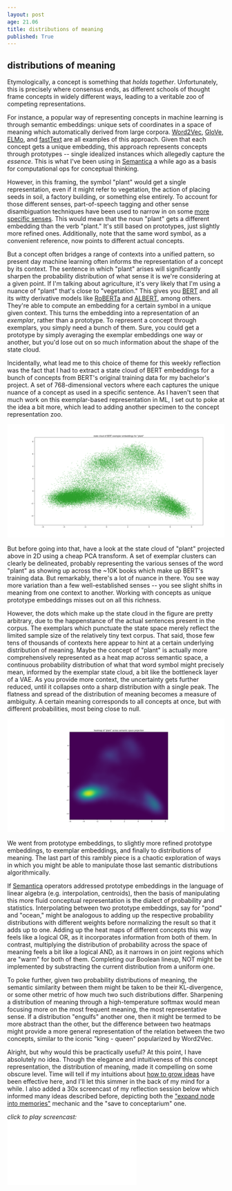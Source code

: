```yaml
---
layout: post
age: 21.06
title: distributions of meaning
published: True
---
```


## distributions of meaning

Etymologically, a concept is something that *holds together*. Unfortunately, this is precisely where consensus ends, as different schools of thought frame concepts in widely different ways, leading to a veritable zoo of competing representations.

For instance, a popular way of representing concepts in machine learning is through semantic embeddings: unique sets of coordinates in a space of meaning which automatically derived from large corpora. [Word2Vec](https://paperswithcode.com/method/skip-gram-word2vec), [GloVe](https://paperswithcode.com/method/glove), [ELMo](https://paperswithcode.com/method/elmo), and [fastText](https://paperswithcode.com/method/fasttext) are all examples of this approach. Given that each concept gets a unique embedding, this approach represents concepts through prototypes -- single idealized instances which allegedly capture the *essence*. This is what I've been using in [Semantica](/thoughtware/semantica) a while ago as a basis for computational ops for conceptual thinking.

However, in this framing, the symbol "plant" would get a single representation, even if it might refer to vegetation, the action of placing seeds in soil, a factory building, or something else entirely. To account for those different senses, part-of-speech tagging and other sense disambiguation techniques have been used to narrow in on some [more specific senses](http://wordnetweb.princeton.edu/perl/webwn?s=plant&sub=Search+WordNet&o2=&o0=1&o8=1&o1=1&o7=&o5=&o9=&o6=&o3=&o4=&h=). This would mean that the noun "plant" gets a different embedding than the verb "plant." It's still based on prototypes, just slightly more refined ones. Additionally, note that the same word symbol, as a convenient reference, now points to different actual concepts.

But a concept often bridges a range of contexts into a unified pattern, so present day machine learning often informs the representation of a concept by its context. The sentence in which "plant" arises will significantly sharpen the probability distribution of what sense it is we're considering at a given point. If I'm talking about agriculture, it's very likely that I'm using a nuance of "plant" that's close to "vegetation." This gives you [BERT](https://paperswithcode.com/method/bert) and all its witty derivative models like [RoBERTa](https://paperswithcode.com/method/roberta) and [ALBERT](https://paperswithcode.com/method/albert), among others. They're able to compute an embedding for a certain symbol in a unique given context. This turns the embedding into a representation of an *exemplar*, rather than a prototype. To represent a concept through exemplars, you simply need a bunch of them. Sure, you could get a prototype by simply averaging the exemplar embeddings one way or another, but you'd lose out on so much information about the shape of the state cloud.

Incidentally, what lead me to this choice of theme for this weekly reflection was the fact that I had to extract a state cloud of BERT embeddings for a bunch of concepts from BERT's original training data for my bachelor's project. A set of 768-dimensional vectors where each captures the unique nuance of a concept as used in a specific sentence. As I haven't seen that much work on this exemplar-based representation in ML, I set out to poke at the idea a bit more, which lead to adding another specimen to the concept representation zoo.

![](/assets/img/plant_statecloud.png)

But before going into that, have a look at the state cloud of "plant" projected above in 2D using a cheap PCA transform. A set of exemplar clusters can clearly be delineated, probably representing the various senses of the word "plant" as showing up across the ~10K books which make up BERT's training data. But remarkably, there's a lot of nuance in there. You see way more variation than a few well-established senses -- you see slight shifts in meaning from one context to another. Working with concepts as unique prototype embeddings misses out on all this richness.

However, the dots which make up the state cloud in the figure are pretty arbitrary, due to the happenstance of the actual sentences present in the corpus. The exemplars which punctuate the state space merely reflect the limited sample size of the relatively tiny text corpus. That said, those few tens of thousands of contexts here appear to hint at a certain underlying distribution of meaning. Maybe the concept of "plant" is actually more comprehensively represented as a heat map across semantic space, a continuous probability distribution of what that word symbol might precisely mean, informed by the exemplar state cloud, a bit like the bottleneck layer of a VAE. As you provide more context, the uncertainty gets further reduced, until it collapses onto a sharp distribution with a single peak. The flatness and spread of the distribution of meaning becomes a measure of ambiguity. A certain meaning corresponds to all concepts at once, but with different probabilities, most being close to null.

![](/assets/img/plant_heatmap.png)

We went from prototype embeddings, to slightly more refined prototype embeddings, to exemplar embeddings, and finally to distributions of meaning. The last part of this rambly piece is a chaotic exploration of ways in which you might be able to manipulate those last semantic distributions algorithmically.

If [Semantica](/thoughtware/semantica) operators addressed prototype embeddings in the language of linear algebra (e.g. interpolation, centroids), then the basis of manipulating this more fluid conceptual representation is the dialect of probability and statistics. Interpolating between two prototype embeddings, say for "pond" and "ocean," might be analogous to adding up the respective probability distributions with different weights before normalizing the result so that it adds up to one. Adding up the heat maps of different concepts this way feels like a logical OR, as it incorporates information from both of them. In contrast, multiplying the distribution of probability across the space of meaning feels a bit like a logical AND, as it narrows in on joint regions which are "warm" for both of them. Completing our Boolean lineup, NOT might be implemented by substracting the current distribution from a uniform one.

To poke further, given two probability distributions of meaning, the semantic similarity between them might be taken to be their KL-divergence, or some other metric of how much two such distributions differ. Sharpening a distribution of meaning through a high-temperature softmax would mean focusing more on the most frequent meaning, the most representative sense. If a distribution "engulfs" another one, then it might be termed to be more abstract than the other, but the difference between two heatmaps might provide a more general representation of the relation between the two concepts, similar to the iconic "king - queen" popularized by Word2Vec.

Alright, but why would this be practically useful? At this point, I have absolutely no idea. Though the elegance and intuitiveness of this concept representation, the distribution of meaning, made it compelling on some obscure level. Time will tell if my intuitions about [how to grow ideas](/reflections/ideoponics) have been effective here, and I'll let this simmer in the back of my mind for a while. I also added a 30x screencast of my reflection session below which informed many ideas described before, depicting both the ["expand node into memories"](/reflections/conversational-multiverses) mechanic and the "save to conceptarium" one.

<div style="margin-bottom: 0"><i>click to play screencast:</i></div>
<div class="iframe-holder" style="margin-top: 0">
<iframe
    src="/assets/vid/distributions_of_meaning.mp4" 
    frameborder="0"
    allowfullscreen>
</iframe>
</div>
